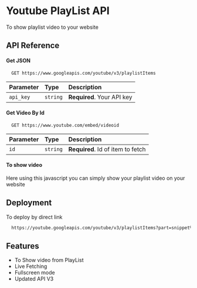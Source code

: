 
# Youtube PlayList API

To show playlist video to your website


## API Reference

#### Get JSON

```http
  GET https://www.googleapis.com/youtube/v3/playlistItems
```

| Parameter | Type     | Description                |
| :-------- | :------- | :------------------------- |
| `api_key` | `string` | **Required**. Your API key |

#### Get Video By Id

```http
  GET https://www.youtube.com/embed/videoid
```

| Parameter | Type     | Description                       |
| :-------- | :------- | :-------------------------------- |
| `id`      | `string` | **Required**. Id of item to fetch |

#### To show video

Here using this javascript you can simply show your playlist
video on your website


## Deployment

To deploy by direct link

```bash
  https://youtube.googleapis.com/youtube/v3/playlistItems?part=snippet%2CcontentDetails&maxResults=[Numberofresultstoshow]&playlistId=[PlaylistIdhere]]&key=[YOUR_API_KEY]
```


## Features

- To Show video from PlayList
- Live Fetching
- Fullscreen mode
- Updated API V3

